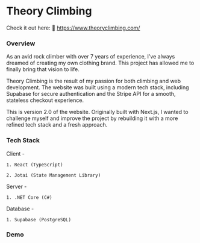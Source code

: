 # Theory Climbing
Check it out here: 🔗 https://www.theoryclimbing.com/
### Overview
As an avid rock climber with over 7 years of experience, I’ve always dreamed of creating my own clothing brand. This project has allowed me to finally bring that vision to life.

Theory Climbing is the result of my passion for both climbing and web development. The website was built using a modern tech stack, including Supabase for secure authentication and the Stripe API for a smooth, stateless checkout experience.

This is version 2.0 of the website. Originally built with Next.js, I wanted to challenge myself and improve the project by rebuilding it with a more refined tech stack and a fresh approach.

### Tech Stack
Client - 

    1. React (TypeScript)

    2. Jotai (State Management Library)

Server -

    1. .NET Core (C#)
    
Database -

    1. Supabase (PostgreSQL)

### Demo
